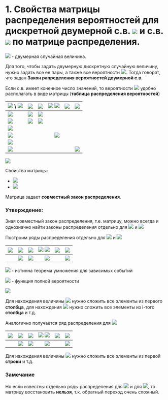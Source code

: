 # 1. Свойства матрицы распределения вероятностей для дискретной двумерной с.в. ![](https://latex.codecogs.com/svg.latex?\xi&space;_{1}) и с.в. ![](https://latex.codecogs.com/svg.latex?\xi&space;_{2}) по матрице распределения.

![](https://latex.codecogs.com/svg.latex?(\xi_{1},&space;\xi_{2})) - двумерная случайная величина.

Для того, чтобы задать двумерную дискретную случайную величину, нужно задать все ее пары, а также все вероятности ![](https://latex.codecogs.com/svg.latex?P_{ij}). Тогда говорят, что задан __Закон рапределения вероятностей двумерной с.в.__

Если с.в. имеет конечное число значений, то вероятности ![](https://latex.codecogs.com/svg.latex?P_{ij}) удобно располагать в виде матрицы (__таблица распределения вероятностей__)

| ![](https://latex.codecogs.com/svg.latex?\xi&space;_{2}) \ ![](https://latex.codecogs.com/svg.latex?\xi&space;_{1})  |      ![](https://latex.codecogs.com/svg.latex?x_{1})      |  ![](https://latex.codecogs.com/svg.latex?x_{2}) |   ![](https://latex.codecogs.com/svg.latex?\dots)  ![](https://latex.codecogs.com/svg.latex?x_{i})   |   ![](https://latex.codecogs.com/svg.latex?\dots)      | ![](https://latex.codecogs.com/svg.latex?x_{n})
|----------|:------:|------:|------:|------:|------:|
| ![](https://latex.codecogs.com/svg.latex?y_{1}) |  ![](https://latex.codecogs.com/svg.latex?P_{11}) | ![](https://latex.codecogs.com/svg.latex?P_{21}) |       |
| ![](https://latex.codecogs.com/svg.latex?y_{2}) |    ![](https://latex.codecogs.com/svg.latex?P_{12})   | ![](https://latex.codecogs.com/svg.latex?P_{22}) |       |
| ![](https://latex.codecogs.com/svg.latex?\dots) |
| ![](https://latex.codecogs.com/svg.latex?y_{j}) | | | ![](https://latex.codecogs.com/svg.latex?P_{ij}) |
| ![](https://latex.codecogs.com/svg.latex?\dots) |
| ![](https://latex.codecogs.com/svg.latex?y_{m}) | | | | | ![](https://latex.codecogs.com/svg.latex?P_{ij}) |

![](https://latex.codecogs.com/svg.latex?P_{ij}=P(\{\xi_{1}=x_{i}\}\cap&space;\{\xi_{2}=y_{j}\})=P(\xi_{1}=x_{i},&space;\xi_{2}=y_{j}))

Свойства матрицы:

- ![](https://latex.codecogs.com/svg.latex?P_{ij}\geqslant&space;0,&space;\forall&space;i=\overline{1,n},&space;\forall&space;j=\overline{1,m})
- ![](https://latex.codecogs.com/svg.latex?\sum^{n}_{i=1}\sum^{m}_{j=1}P_{ij}=1)

Матрица задает __совместный закон распределения__.

### Утверждение:
Зная совместный закон распределения, т.е. матрицу, можно всегда и однозначно найти законы распределения отдельно для ![](https://latex.codecogs.com/svg.latex?\xi&space;_{1}) и ![](https://latex.codecogs.com/svg.latex?\xi&space;_{2})

Построим ряды распределения отдельно для ![](https://latex.codecogs.com/svg.latex?\xi&space;_{1}) и ![](https://latex.codecogs.com/svg.latex?\xi&space;_{2})

| ![](https://latex.codecogs.com/svg.latex?\xi&space;_{1})  |      ![](https://latex.codecogs.com/svg.latex?x_{i})      |  ![](https://latex.codecogs.com/svg.latex?x_{1}) |   ![](https://latex.codecogs.com/svg.latex?\dots)  ![](https://latex.codecogs.com/svg.latex?x_{i})   |   ![](https://latex.codecogs.com/svg.latex?\dots)      | ![](https://latex.codecogs.com/svg.latex?x_{n})
|----------|:------:|------:|------:|------:|------:|
| |![](https://latex.codecogs.com/svg.latex?P(\xi_{i}=x_{i})) |  ![](https://latex.codecogs.com/svg.latex?P_{1}) | ![](https://latex.codecogs.com/svg.latex?P_{i}) | |      ![](https://latex.codecogs.com/svg.latex?P_{n})|

![](https://latex.codecogs.com/svg.latex?P(\xi_{i}=x_{i})=\sum^{m}_{j}P(\xi_{2}=y_{j})P(\xi_{1}=x_{i}/\xi_{2}=y_{j})=P(\xi_{1}=x_{i};\xi_{2}=y_{j})=\sum^{m}_{j=1}P_{ij}) - истинна теорема умножения для зависимых событий

![](https://latex.codecogs.com/svg.latex?P(A)=\sum_{j}P(H_{i})P(A/H_{i})) - функция полной вероятности

![](https://latex.codecogs.com/svg.latex?H_{1}=\{\xi_{1}=y_{1}\},&space;H_{2}=\{\xi_{2}=y_{2}\},&space;\dots,H_{m}=\{\xi_{m}=y_{m}\})

Для нахождения величины ![](https://latex.codecogs.com/svg.latex?P_{1}) нужно сложить все элементы из первого __столбца__, для нахождения ![](https://latex.codecogs.com/svg.latex?P_{i}) нужно сложить все элементы из i-того __столбца__ и т.д.

Аналогично получается ряд распределения для ![](https://latex.codecogs.com/svg.latex?\xi_{2})

| ![](https://latex.codecogs.com/svg.latex?\xi&space;_{2})  |      ![](https://latex.codecogs.com/svg.latex?y_{j})      |  ![](https://latex.codecogs.com/svg.latex?x_{1}) |   ![](https://latex.codecogs.com/svg.latex?\dots)  ![](https://latex.codecogs.com/svg.latex?y_{j})   |   ![](https://latex.codecogs.com/svg.latex?\dots)      | ![](https://latex.codecogs.com/svg.latex?y_{m})
|----------|:------:|------:|------:|------:|------:|
| |![](https://latex.codecogs.com/svg.latex?P(\xi_{i}=y_{j})) |  ![](https://latex.codecogs.com/svg.latex?q_{1}) | ![](https://latex.codecogs.com/svg.latex?q_{i}) | |      ![](https://latex.codecogs.com/svg.latex?q_{m})|

Для нахождения величины ![](https://latex.codecogs.com/svg.latex?q_{1}) нужно сложить все элементы из первой __строки__ и т.д.

### Замечание

Но если известны отдельно ряды распределения для ![](https://latex.codecogs.com/svg.latex?\xi&space;_{1}) и для ![](https://latex.codecogs.com/svg.latex?\xi&space;_{2}), то матрицу восстановить __нельзя__, т.к. обратный переход очень сложный.